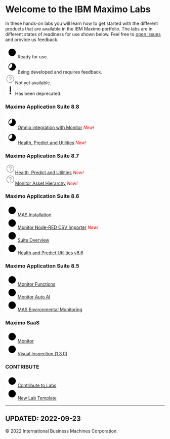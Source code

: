 # Welcome to the IBM Maximo Labs

In these hands-on labs you will learn how to get started with the different products that are available in the IBM Maximo 
portfolio.  The labs are in different states of readiness for use shown below. Feel free to [open issues](https://github.com/IBM/monitor-hands-on-lab/issues/new) and provide us feedback.

 ![Ready](./img/readynew.png)Ready for use. <br/>
 ![Under Development](./img/under_development.png)Being developed and requires feedback.<br/>
 ![Not Started](./img/not_started.png)Not yet available.<br/>
 ![Deprecated](./img/deprecated.png)Has been deprecated.<br/>
 
### Maximo Application Suite 8.8

  ![Under Development](./img/under_development.png)[Omnio integration with Monitor](/omnio_8.8/) <span style="color:red">*New!*</span><br/>
  ![Under Development](./img/under_development.png)[Health, Predict and Utilities](/apm_8.8/) <span style="color:red">*New!*</span><br/>

### Maximo Application Suite 8.7

  ![Not Started](./img/not_started.png)[Health, Predict and Utilities](/apm_8.7/) <span style="color:red">*New!*</span><br/>
  ![Not Started](./img/not_started.png)[Monitor Asset Hierarchy](/mas_monitor_hierarchy/) <span style="color:red">*New!*</span><br/>
  
### Maximo Application Suite 8.6

  ![Ready](./img/readynew.png)[MAS Installation](/ocp_8.6/)<br/>
  ![Ready](./img/readynew.png)[Monitor Node-RED CSV Importer](/monitor_nodered_csv_importer_1.0/) <span style="color:red">*New!*</span><br/>
  ![Ready](./img/readynew.png)[Suite Overview](/mas_8.6/)<br/>
  ![Ready](./img/readynew.png)[Health and Predict Utilities v8.6](/hpu_8.6/)

### Maximo Application Suite 8.5

  ![Ready](./img/readynew.png)[Monitor Functions](/monitor_8.5/)<br/>
  ![Ready](./img/readynew.png)[Monitor Auto AI](/monitor_autoai_8.5/)<br/>
  ![Ready](./img/readynew.png)[MAS Environmental Monitoring](/sustain_mas/)

### Maximo SaaS

  ![Ready](./img/readynew.png)[Monitor](/monitor_saas/)<br/>
  ![Ready](./img/readynew.png)[Visual Inspection (1.3.0)](/mvi_saas/)  
 
### CONTRIBUTE

  ![Ready](./img/readynew.png)[Contribute to Labs](/contribute/)  
  ![Ready](./img/readynew.png)[New Lab Template](/template_1.0/)  

---
**UPDATED: 2022-09-23**
---

© 2022 International Business Machines Corporation.
